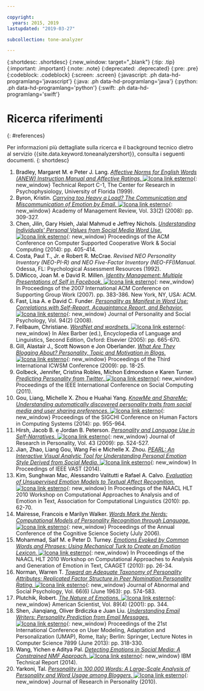 ```yaml
---

copyright:
  years: 2015, 2019
lastupdated: "2019-03-27"

subcollection: tone-analyzer

---
```


{:shortdesc: .shortdesc}
{:new_window: target="_blank"}
{:tip: .tip}
{:important: .important}
{:note: .note}
{:deprecated: .deprecated}
{:pre: .pre}
{:codeblock: .codeblock}
{:screen: .screen}
{:javascript: .ph data-hd-programlang='javascript'}
{:java: .ph data-hd-programlang='java'}
{:python: .ph data-hd-programlang='python'}
{:swift: .ph data-hd-programlang='swift'}

# Ricerca riferimenti
{: #references}

Per informazioni più dettagliate sulla ricerca e il background tecnico dietro al servizio {{site.data.keyword.toneanalyzershort}}, consulta i seguenti documenti.
{: shortdesc}

1.  <a id="bib-bradley" style="border-bottom:none; color:black">Bradley, Margaret M. e Peter J. Lang.</a> [*Affective Norms for English Words (ANEW) Instruction Manual and Affective Ratings.* ![Icona link esterno](../../icons/launch-glyph.svg "Icona link esterno")](http://www.researchgate.net/publication/239604183_Affective_Norms_for_English_Words_%28ANEW%29_Instruction_Manual_and_Affective_Ratings){: new_window} Technical Report C-1, The Center for Research in Psychophysiology, University of Florida (1999).
1.  <a id="bib-byron" style="border-bottom:none; color:black">Byron, Kristin.</a> [*Carrying too Heavy a Load? The Communication and Miscommunication of Emotion by Email.* ![Icona link esterno](../../icons/launch-glyph.svg "Icona link esterno")](http://amr.aom.org/content/33/2/309.short){: new_window}  Academy of Management Review, Vol. 33(2) (2008): pp. 309-327.
1.  <a id="bib-chen" style="border-bottom:none; color:black">Chen, Jilin, Gary Hsieh, Jalal Mahmud e Jeffrey Nichols.</a> [*Understanding Individuals' Personal Values from Social Media Word Use.* ![Icona link esterno](../../icons/launch-glyph.svg "Icona link esterno")](http://dl.acm.org/citation.cfm?id=2531608){: new_window} Proceedings of the ACM Conference on Computer Supported Cooperative Work & Social Computing (2014): pp. 405-414.
1.  <a id="bib-costa" style="border-bottom:none; color:black">Costa, Paul T., Jr. e Robert R. McCrae.</a> *Revised NEO Personality Inventory (NEO-PI-R) and NEO Five-Factor Inventory (NEO-FFI)Manual.* Odessa, FL: Psychological Assessment Resources (1992).
1.  <a id="bib-dimicco" style="border-bottom:none; color:black">DiMicco, Joan M. e David R. Millen.</a> [*Identity Management: Multiple Presentations of Self in Facebook.* ![Icona link esterno](../../icons/launch-glyph.svg "Icona link esterno")](http://dl.acm.org/citation.cfm?id=1316682){: new_window} In Proceedings of the 2007 International ACM Conference on Supporting Group Work (2007). pp. 383-386. New York, NY, USA: ACM.
1.  <a id="bib-fast" style="border-bottom:none; color:black">Fast, Lisa A. e David C. Funder.</a> [*Personality as Manifest in Word Use: Correlations with Self-Report, Acquaintance Report, and Behavior.* ![Icona link esterno](../../icons/launch-glyph.svg "Icona link esterno")](http://www.ncbi.nlm.nih.gov/pubmed/18211181){: new_window} Journal of Personality and Social Psychology, Vol. 94(2) (2008).
1.  <a id="bib-fellbaum" style="border-bottom:none; color:black">Fellbaum, Christiane.</a> [*WordNet and wordnets.* ![Icona link esterno](../../icons/launch-glyph.svg "Icona link esterno")](http://philpapers.org/rec/FELWAW){: new_window} In Alex Barber (ed.), Encyclopedia of Language and Linguistics, Second Edition, Oxford: Elsevier (2005): pp. 665-670.
1.  <a id="bib-gill" style="border-bottom:none; color:black">Gill, Alastair J., Scott Nowson e Jon Oberlander.</a> [*What Are They Blogging About? Personality, Topic and Motivation in Blogs.* ![Icona link esterno](../../icons/launch-glyph.svg "Icona link esterno")](http://kanagawa.lti.cs.cmu.edu/11719/sites/default/files/Gil-personality.pdf){: new_window} Proceedings of the Third International ICWSM Conference (2009): pp. 18-25.
1.  <a id="bib-golbeck" style="border-bottom:none; color:black">Golbeck, Jennifer, Cristina Robles, Michon Edmondson e Karen Turner.</a> [*Predicting Personality from Twitter*. ![Icona link esterno](../../icons/launch-glyph.svg "Icona link esterno")](http://ieeexplore.ieee.org/document/6113107/){: new_window} Proceedings of the IEEE International Conference on Social Computing (2011).
1.  <a id="bib-gou" style="border-bottom:none; color:black">Gou, Liang, Michelle X. Zhou e Huahai Yang.</a> [*KnowMe and ShareMe: Understanding automatically discovered personality traits from social media and user sharing preferences.* ![Icona link esterno](../../icons/launch-glyph.svg "Icona link esterno")](http://dl.acm.org/citation.cfm?id=2557398){: new_window} Proceedings of the SIGCHI Conference on Human Factors in Computing Systems (2014): pp. 955-964.
1.  <a id="bib-hirsh" style="border-bottom:none; color:black">Hirsh, Jacob B. e Jordan B. Peterson.</a> [*Personality and Language Use in Self-Narratives.* ![Icona link esterno](../../icons/launch-glyph.svg "Icona link esterno")](http://individual.utoronto.ca/jacobhirsh/publications/Hirsh_Peterson_2009_JRP.pdf){: new_window} Journal of Research in Personality, Vol. 43 (2009): pp. 524-527.
1.  <a id="bib-jian" style="border-bottom:none; color:black">Jian, Zhao, Liang Gou, Wang Fei e Michelle X. Zhou.</a> [*PEARL: An Interactive Visual Analytic Tool for Understanding Personal Emotion Style Derived from Social Media.* ![Icona link esterno](../../icons/launch-glyph.svg "Icona link esterno")](http://ieeexplore.ieee.org/document/7042496/){: new_window} In Proceedings of IEEE VAST (2014).
1.  <a id="bib-kim" style="border-bottom:none; color:black">Kim, Sunghwan Mac, Alessandro Valitutti e Rafael A. Calvo.</a> [*Evaluation of Unsupervised Emotion Models to Textual Affect Recognition.* ![Icona link esterno](../../icons/launch-glyph.svg "Icona link esterno")](http://anthology.aclweb.org/W/W10/W10-0208.pdf){: new_window} In Proceedings of the NAACL HLT 2010 Workshop on Computational Approaches to Analysis and of Emotion in Text, Association for Computational Linguistics (2010): pp. 62-70.
1.  <a id="bib-mairesse" style="border-bottom:none; color:black">Mairesse, Francois e Marilyn Walker.</a> [*Words Mark the Nerds: Computational Models of Personality Recognition through Language.* ![Icona link esterno](../../icons/launch-glyph.svg "Icona link esterno")](https://games.soe.ucsc.edu/words-mark-nerds-computational-models-personality-recognition-through-language){: new_window} Proceedings of the Annual Conference of the Cognitive Science Society (July 2006).
1.  <a id="bib-mohammad" style="border-bottom:none; color:black">Mohammad, Saif M. e Peter D. Turney.</a> [*Emotions Evoked by Common Words and Phrases: Using Mechanical Turk to Create an Emotion Lexicon.* ![Icona link esterno](../../icons/launch-glyph.svg "Icona link esterno")](http://dl.acm.org/citation.cfm?id=1860635){: new_window} In Proceedings of the NAACL HLT 2010 Workshop on Computational Approaches to Analysis and Generation of Emotion in Text, CAAGET (2010): pp. 26-34.
1.  <a id="bib-norman" style="border-bottom:none; color:black">Norman, Warren T.</a> [*Toward an Adequate Taxonomy of Personality Attributes: Replicated Factor Structure in Peer Nomination Personality Rating.* ![Icona link esterno](../../icons/launch-glyph.svg "Icona link esterno")](http://psycnet.apa.org/journals/abn/66/6/574/){: new_window} Journal of Abnormal and Social Psychology, Vol. 66(6) (June 1963): pp. 574-583.
1.  <a id="bib-plutchik" style="border-bottom:none; color:black">Plutchik, Robert.</a> [*The Nature of Emotions.* ![Icona link esterno](../../icons/launch-glyph.svg "Icona link esterno")](http://www.americanscientist.org/issues/feature/2001/4/the-nature-of-emotions){: new_window} American Scientist, Vol. 89(4) (2001): pp. 344.
1.  <a id="bib-shen" style="border-bottom:none; color:black">Shen, Jianqiang, Oliver Brdiczka e Juan Liu.</a> [*Understanding Email Writers: Personality Prediction from Email Messages.* ![Icona link esterno](../../icons/launch-glyph.svg "Icona link esterno")](https://www.semanticscholar.org/paper/Understanding-Email-Writers%3A-Personality-Prediction-Shen-Brdiczka/c639c8b8e0e5bee7bd834121dbe4f68b474e55d6){: new_window} Proceedings of the 21st International Conference on User Modeling, Adaptation and Personalization (UMAP), Rome, Italy; Berlin: Springer, Lecture Notes in Computer Science 7899 (June 2013): pp. 318-330.
1.  <a id="bib-wang" style="border-bottom:none; color:black">Wang, Yichen e Aditya Pal.</a> [*Detecting Emotions in Social Media: A Constrained NMF Approach.* ![Icona link esterno](../../icons/launch-glyph.svg "Icona link esterno")](https://www.semanticscholar.org/paper/Detecting-Emotions-in-Social-Media%3A-A-Constrained-Wang-Pal/9dcd60fa11d4e6bee0fc06405e3a9ac83c89203c){: new_window} IBM Technical Report (2014).
1.  <a id="bib-yarkoni" style="border-bottom:none; color:black">Yarkoni, Tal.</a> [*Personality in 100,000 Words: A Large-Scale Analysis of Personality and Word Usage among Bloggers.* ![Icona link esterno](../../icons/launch-glyph.svg "Icona link esterno")](http://www.ncbi.nlm.nih.gov/pmc/articles/PMC2885844/){: new_window} Journal of Research in Personality (2010).
